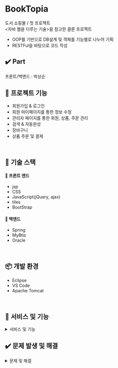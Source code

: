 # BookTopia

 도서 쇼핑몰 / 첫 프로젝트 <br>
 <자바 웹을 다루는 기술>을 참고한 클론 프로젝트
 - OOP를 기반으로 DB설계 및 객체를 기능별로 나누어 기획
 - RESTFul을 바탕으로 코드 작성

## ✔️ Part 
프론트/백엔드 : 박상순

## 📁 프로젝트 기능

- 회원가입 & 로그인
- 회원 마이페이지를 통한 정보 수정
- 관리자 페이지를 통한 회원, 상품, 주문 관리
- 검색 & 자동완성
- 장바구니
- 상품 주문 및 결제
<br/>

## 📕 기술 스택

#### 📙  프론트 엔드

- jsp
- CSS
- JavaScript(jQuery, ajax)
- tiles
- BootStrap


#### 📙 백엔드

- Spring
- MyBtis
- Oracle

<br/>


## 📦 개발 환경


- Eclipse
- VS Code
- Apache Tomcat

<br/>


## 📸 서비스 및 기능

<details markdown="1">
<summary>서비스 및 기능</summary>

- ### 메인 화면
<img src="src/main/webapp/resources/image/booktopia.PNG" width=500>

- ### 관리자 로그인 시 상단 메뉴
<img src="src/main/webapp/resources/image/login_admin.PNG" width=500>

- ### 회원 로그인 시 상단 메뉴
<img src="src/main/webapp/resources/image/login_member.PNG" width=500>

- ### 회원 마이 페이지
<img src="src/main/webapp/resources/image/mypage.PNG" width=500>

- ### 관리자 페이지
<img src="src/main/webapp/resources/image/adminpage.PNG" width=500>

- ### 자동 완성 기능 
<img src="src/main/webapp/resources/image/autosearch.PNG" width=500>

- ### 장바구니
<img src="src/main/webapp/resources/image/putbasket.PNG" width=500>
<img src="src/main/webapp/resources/image/basketpage.PNG" width=500>

- ### 주문 기능
<img src="src/main/webapp/resources/image/order1.PNG" width=500>
<img src="src/main/webapp/resources/image/order2.PNG" width=500>



## 기획 설계

- ### 사전 설계
<img src="src/main/webapp/resources/image/pre_design1.PNG" width=400><img src="src/main/webapp/resources/image/pre_design2.PNG" width=400>
<img src="src/main/webapp/resources/image/pre_design3.PNG" width=400><img src="src/main/webapp/resources/image/pre_design4.PNG" width=400>


- ### ERD
<img src="src/main/webapp/resources/image/erd.PNG" width=500>

</details>

## ✔️ 문제 발생 및 해결

<details markdown="1">
<summary>문제 및 해결</summary>

### 문제 : 도서 검색 후 장바구니 클릭 시 장바구니에 저장이 되지 않음
#### 원인 : 구현된 메서드가 없음

<img src="src/main/webapp/resources/image/error1.PNG" width=400>
<img src="src/main/webapp/resources/image/error2.PNG" width=400>
<br>

- 기존에 작성해둔 메서드로 연결을 하려 했으나 넘어가는 변수들의 타입이 달라 불가능
- VO타입으로 변수를 받도록 새로 메서드를 작성하여 ModelAndView 타입으로 리턴

### 새로운 문제 발생

- 문제 : VO타입을 Map에 넣는 과정 중 goodsDAO가 null이라는 에러가 발생
<img src="src/main/webapp/resources/image/new_error1.PNG" width=400>

- 원인 : 새로 작성한 메서드에서 서비스 객체를 @Autowired를 사용하지 않고 메서드 내에서 직접 생성하여 사용하려함
- 해결 : @Autowired를 사용하여 의존성 주입

<img src="src/main/webapp/resources/image/complete1.PNG" width=400>
<img src="src/main/webapp/resources/image/complete2.PNG" width=400>

<details>